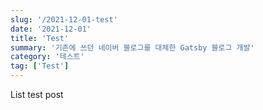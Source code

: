 ```yaml
---
slug: '/2021-12-01-test'
date: '2021-12-01'
title: 'Test'
summary: '기존에 쓰던 네이버 블로그를 대체한 Gatsby 블로그 개발'
category: '테스트'
tag: ['Test']
---
```


List test post
